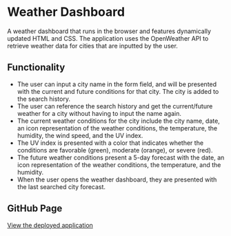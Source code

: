 # Weather Dashboard

A weather dashboard that runs in the browser and features dynamically updated HTML and CSS.
The application uses the OpenWeather API to retrieve weather data for cities that are inputted by the user.

## Functionality

- The user can input a city name in the form field, and will be presented with the current and future conditions for that city. The city is added to the search history.
- The user can reference the search history and get the current/future weather for a city without having to input the name again.
- The current weather conditions for the city include the city name, date, an icon representation of the weather conditions, the temperature, the humidity, the wind speed, and the UV index.
- The UV index is presented with a color that indicates whether the conditions are favorable (green), moderate (orange), or severe (red).
- The future weather conditions present a 5-day forecast with the date, an icon representation of the weather conditions, the temperature, and the humidity.
- When the user opens the weather dashboard, they are presented with the last searched city forecast.

## GitHub Page

[View the deployed application](https://airazabal92.github.io/Weather-Dashboard/)
